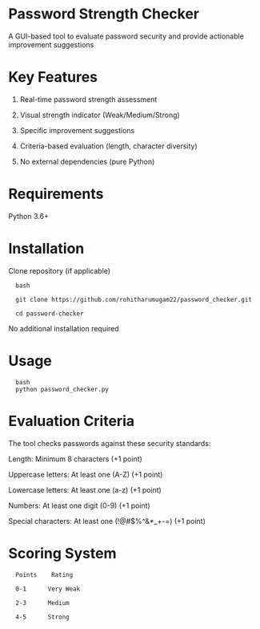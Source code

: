 # Password Strength Checker 
A GUI-based tool to evaluate password security and provide actionable improvement suggestions

# Key Features
1. Real-time password strength assessment

2. Visual strength indicator (Weak/Medium/Strong)

3. Specific improvement suggestions

4. Criteria-based evaluation (length, character diversity)

5. No external dependencies (pure Python)

# Requirements
Python 3.6+


# Installation

Clone repository (if applicable)

      bash

      git clone https://github.com/rohitharumugam22/password_checker.git
      
      cd password-checker

No additional installation required

# Usage
      bash
      python password_checker.py
      

# Evaluation Criteria

The tool checks passwords against these security standards:

Length: Minimum 8 characters (+1 point)

Uppercase letters: At least one (A-Z) (+1 point)

Lowercase letters: At least one (a-z) (+1 point)

Numbers: At least one digit (0-9) (+1 point)

Special characters: At least one (!@#$%^&*_+-=) (+1 point)

# Scoring System
      Points	Rating
      
      0-1      Very Weak
      
      2-3      Medium	

      4-5      Strong	

